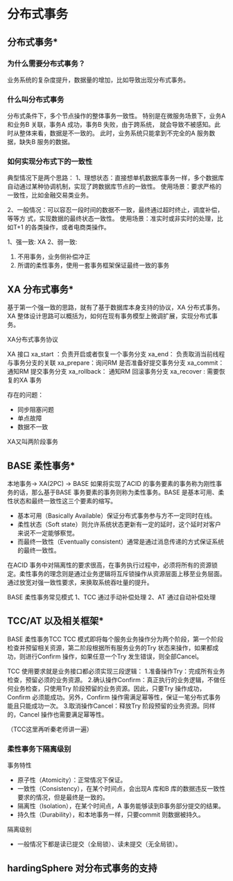 # 分布式事务

## 分布式事务*

### 为什么需要分布式事务？

业务系统的复杂度提升，数据量的增加，比如导致出现分布式事务。

### 什么叫分布式事务

分布式条件下，多个节点操作的整体事务一致性。
特别是在微服务场景下，业务A 和业务B 关联，事务A 成功，事务B 失败，由于跨系统，
就会导致不被感知。此时从整体来看，数据是不一致的。
此时，业务系统只能拿到不完全的A 服务数据，缺失B 服务的数据。

### 如何实现分布式下的一致性

典型情况下是两个思路：
1、理想状态：直接想单机数据库事务一样，多个数据库自动通过某种协调机制，实现了跨数据库节点的一致性。
使用场景：要求严格的一致性，比如金融交易类业务。

2、一般情况：可以容忍一段时间的数据不一致，最终通过超时终止，调度补偿，等等方
式，实现数据的最终状态一致性。
使用场景：准实时或非实时的处理，比如T+1 的各类操作，或者电商类操作。


1、强一致: XA
2、弱一致:
1) 不用事务，业务侧补偿冲正
2) 所谓的柔性事务，使用一套事务框架保证最终一致的事务

## XA 分布式事务*

基于第一个强一致的思路，就有了基于数据库本身支持的协议，XA 分布式事务。
XA 整体设计思路可以概括为，如何在现有事务模型上微调扩展，实现分布式事务。

XA分布式事务协议

XA 接口
xa_start ：负责开启或者恢复一个事务分支
xa_end： 负责取消当前线程与事务分支的关联
xa_prepare：询问RM 是否准备好提交事务分支
xa_commit：通知RM 提交事务分支
xa_rollback： 通知RM 回滚事务分支
xa_recover : 需要恢复的XA 事务

存在的问题：
- 同步阻塞问题
- 单点故障
- 数据不一致

XA又叫两阶段事务

## BASE 柔性事务*

本地事务-> XA(2PC) -> BASE
如果将实现了ACID 的事务要素的事务称为刚性事务的话，那么基于BASE 事务要素的事务则称为柔性事务。BASE 是基本可用、柔性状态和最终一致性这三个要素的缩写。

- 基本可用（Basically Available）保证分布式事务参与方不一定同时在线。
- 柔性状态（Soft state）则允许系统状态更新有一定的延时，这个延时对客户来说不一定能够察觉。
- 而最终一致性（Eventually consistent）通常是通过消息传递的方式保证系统的最终一致性。

在ACID 事务中对隔离性的要求很高，在事务执行过程中，必须将所有的资源锁定。柔性事务的理念则是通过业务逻辑将互斥锁操作从资源层面上移至业务层面。通过放宽对强一致性要求，来换取系统吞吐量的提升。

BASE 柔性事务常见模式
1、TCC
通过手动补偿处理
2、AT
通过自动补偿处理

## TCC/AT 以及相关框架*

BASE 柔性事务TCC
TCC 模式即将每个服务业务操作分为两个阶段，第一个阶段检查并预留相关资源，第二阶段根据所有服务业务的Try 状态来操作，如果都成功，则进行Confirm 操作，如果任意一个Try 发生错误，则全部Cancel。

TCC 使用要求就是业务接口都必须实现三段逻辑：
1.准备操作Try：完成所有业务检查，预留必须的业务资源。
2.确认操作Confirm：真正执行的业务逻辑，不做任何业务检查，只使用Try 阶段预留的业务资源。因此，只要Try 操作成功，Confirm 必须能成功。另外，Confirm 操作需满足幂等性，保证一笔分布式事务能且只能成功一次。
3.取消操作Cancel：释放Try 阶段预留的业务资源。同样的，Cancel 操作也需要满足幂等性。

（TCC这里再听秦老师讲一遍）

### 柔性事务下隔离级别

事务特性
- 原子性（Atomicity）：正常情况下保证。
- 一致性（Consistency），在某个时间点，会出现A 库和B 库的数据违反一致性要求的情况，但是最终是一致的。
- 隔离性（Isolation），在某个时间点，A 事务能够读到B事务部分提交的结果。
- 持久性（Durability），和本地事务一样，只要commit 则数据被持久。

隔离级别
- 一般情况下都是读已提交（全局锁）、读未提交（无全局锁）。

## hardingSphere 对分布式事务的支持
